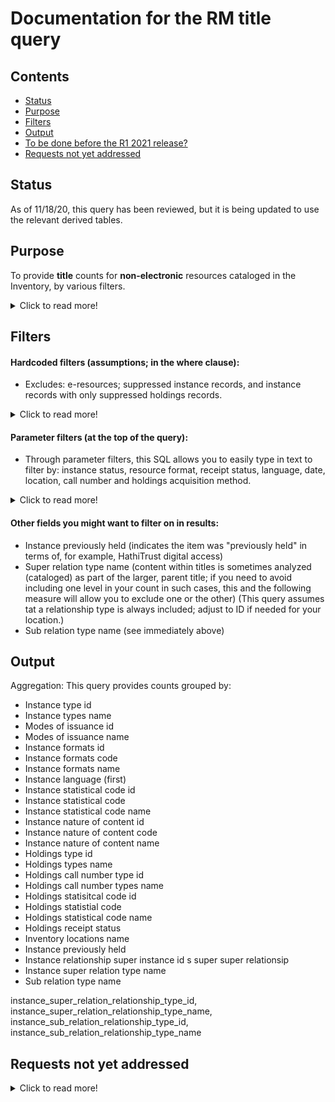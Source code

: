 # Documentation for the RM title query

## Contents
* [Status](https://github.com/LM-15/falltest/blob/main/README.md#status)
* [Purpose](https://github.com/LM-15/falltest/blob/main/README.md#purpose)
* [Filters](https://github.com/LM-15/falltest/blob/main/README.md#filters)
* [Output](https://github.com/LM-15/falltest/blob/main/README.md#output)
* [To be done before the R1 2021 release?](https://github.com/LM-15/falltest/blob/main/README.md#to-be-done-before-the-r1-2021-release) 
* [Requests not yet addressed](https://github.com/LM-15/falltest/blob/main/README.md#requests-not-yet-addressed) 


## Status
As of 11/18/20, this query has been reviewed, but it is being updated to use the relevant derived tables.

## Purpose
To provide **title** counts for **non-electronic** resources cataloged in the Inventory, by various filters.  

<details>
  <summary>Click to read more!</summary>
  
  * Provides unique title counts (i.e., only one count if more than one copy/subscription).  
  * Modify this query to suit your local needs. This query was built to include many of the measures commonly used to get overall title counts, such as those that record bibliographic format and library location information. Some parameter filters are available.  We also try to spell out which assumptions are made (some of which individual institutions may need to adjust), and requests not yet addressed. 
  * Queries to count e-resources (whether tracked through the ERM or the Inventory) are available separately. Each reporter must know where their institution’s various resources are tracked and should find the needed reports as appropriate, adding together counts if needed, and avoiding any duplication if possible.
  * Note that it is generally assumed that if you need a holdings count as of a certain date, you take it on that date; while you may be able to use processing dates to exclude resources newly added after a certain date, you cannot get back titles that were withdrawn or transferred.
  * Local and national definitions can be updated from year to year; be sure to review for needed changes.
  </details>
  
  ## Filters
  
  #### Hardcoded filters (assumptions; in the where clause):
* Excludes: e-resources; suppressed instance records, and instance records with only suppressed holdings records.  

<details>
  <summary>Click to read more!</summary>
  
  * Each instance has a holdings record.  Each holdings record has a permanent location.
  * Excludes suppressed instance records (instance discovery suppress value is “true”)
  * [When this field becomes available:] Excludes instance records that do not have at least one unsuppressed holdings record (all holdings discovery suppress values are “true”)
  * This query is intended to exclude e-resources. It excludes instance records with instance format names of “computer – online resource” or “ISNULL,”  and excludes instance records with holdings library names of “Online” or “ISNULL.” These values many need to be updated for your local needs.
  </details>
  
#### Parameter filters (at the top of the query):

* Through parameter filters, this SQL allows you to easily type in text to filter by: instance status, resource format, receipt status, language, date, location, call number and holdings acquisition method.  

<details>
  <summary>Click to read more!</summary>
  
  * Instance statuses:
    * Instance statuses name (you can use this parameter to include only those titles cataloged and made ready for use; for many institutions, this would be "cataloged" and "batchloaded"; note that if your institution sets an instance status of, e.g., "pda unpurchased" you can exclude unpurchased patron driven acquisitions items if needed) (query allows up to two selected simultaneously)
  * Resource format: (Reporters need to know how their institution's records format information locally; it may use one of more of these commonly used fields, but not all of them.)
    * Instance types name (e.g., text, video, computer dataset, etc.)  (query allows up to three selected simultaneously)
    * Instance formats name (e.g., video – videocassette, unmediated – sheet, microform – microfilm roll, etc.)  (query allows up to three selected simultaneously)
    * Instance nature of content terms (e.g., autobiography, journal, newspaper, research report, etc.)
    * Instance statistical code types name (e.g., ARL (Collection stats), DISC (Discovery); SERM (Serial management), etc.)
    * Instance statistical code name
    * Holdings statistical code name
    * Inventory modes of issuance name (e.g., serial, integrating resource, single unit, unspecified, etc.)
    * Holdings types name (e.g., physical, electronic, serial, mutli-part monograph, etc.)
* Receipt status:
  * Holdings receipt status (e.g., not currently received)
* Language:
  * Languages (will include a value for each language used; if more than one language, the first is the primary language if there is one; use %% as wildcards; use, e.g., "%%eng%%" to get all titles that are fully or partially in english.)
* Date:
  * Cataloged date (allows you to specify start and end date)
* Location: (where housed) (institutions with a shared consortial database may need to filter with their institutional location information to verify ownership (i.e., presence of instance record alone not enough))
  * Holdings permanent location id (typically the lowest level in the location hierarchy -- the specific location within a library)
  * Holdings location name
  * Holdings campus name
  * Holdings institution name
* Call number:
  * Holdings call number types name (e.g., LC, NLM, Dewey Decimal, etc.)
  * Holdings call number (note that the call number field is a text string only (no breakouts); you may want to use truncation symbols as suggested in the filter to get at call number ranges)
  * Holdings acquisition method (e.g., gift, deposit, membership, etc.)
  </details>
  
  #### Other fields you might want to filter on in results:
    * Instance previously held  (indicates the item was "previously held" in terms of, for example, HathiTrust digital access)
    * Super relation type name  (content within titles is sometimes analyzed (cataloged) as part of the larger, parent title; if you need to avoid including one level in your count in such cases, this and the following measure will allow you to exclude one or the other) (This query assumes tat a relationship type is always included; adjust to ID if needed for your location.)
    * Sub relation type name (see immediately above)

## Output
Aggregation: This query provides counts grouped by:
* Instance type id
* Instance types name
* Modes of issuance id
* Modes of issuance name
* Instance formats id
* Instance formats code
* Instance formats name
* Instance language (first)
* Instance statistical code id
* Instance statistical code
* Instance statistical code name
* Instance nature of content id
* Instance nature of content code
* Instance nature of content name
* Holdings type id
* Holdings types name
* Holdings call number type id
* Holdings call number types name
* Holdings statisitcal code id
* Holdings statistial code
* Holdings statistical code name
* Holdings receipt status
* Inventory locations name
* Instance previously held
* Instance relationship super instance id
s super super relationsip
* Instance super relation type name  
* Sub relation type name

instance_super_relation_relationship_type_id, instance_super_relation_relationship_type_name, instance_sub_relation_relationship_type_id, instance_sub_relation_relationship_type_name





## Requests not yet addressed
<details>
  <summary>Click to read more!</summary>
  
  See this page for additional information recorded by the Resource Management reporters: https://wiki.folio.org/x/OA8uAg 
  * Counting separately multiple formats cataloged on the same instance record (maybe by unique instances and unique holdings formats?)
  * Information tracked possibly through holdings records notes?: precious bindings, copy notes, dedications, inscriptions, left by decedents? Use a filter with truncation. Which measures each institution uses to track this information could differ.
  * When fields available?:
    * When the holdings discover suppress field becomes available, add it to the WHERE hardcoded filters and update comment.
    * country of publication (source record)
    * date of publication (At this point in time, we are not bringing in the instance dataofpublication because it is not in standardized form; institutions may want to consider bringing it in if they set up parsing options to suit their needs. Will likely add date one and date two data from the source record when available (MARC  008 (places 7-10 for date 1, and 11-14 for date 2)).
    * geographic area code (source record)
    * is open access (source record?)
    * withdrawn in timeframe (instance suppressed with status update date in timeframe??)
    * transferred within the institution in a time period
    * has retention requirements / is an obligatory copy (have retention policy field on holdings?)
    * is government document (how this will be addressed by institutions can very greatly; statistical code, location, source record (not yet available; e.g., MARC 008, 086 for federal US/Canadian docs))
    * acquired as part of a project
    * identifying records for collections like CRL if in catalog, so can be excluded for national reporting
  </details>
